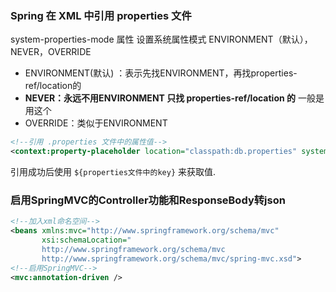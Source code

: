 ### Spring 在 XML 中引用 properties 文件

system-properties-mode 属性 设置系统属性模式 ENVIRONMENT（默认），NEVER，OVERRIDE

- ENVIRONMENT(默认) ：表示先找ENVIRONMENT，再找properties-ref/location的
- **NEVER：永远不用ENVIRONMENT 只找 properties-ref/location 的**   一般是用这个
- OVERRIDE：类似于ENVIRONMENT

```xml
<!--引用 .properties 文件中的属性值-->
<context:property-placeholder location="classpath:db.properties" system-properties-mode="NEVER" />
```

引用成功后使用 `${properties文件中的key}` 来获取值.

### 启用SpringMVC的Controller功能和ResponseBody转json

```xml
<!--加入xml命名空间-->
<beans xmlns:mvc="http://www.springframework.org/schema/mvc"
       xsi:schemaLocation="
	   http://www.springframework.org/schema/mvc
       http://www.springframework.org/schema/mvc/spring-mvc.xsd">
<!--启用SpringMVC-->
<mvc:annotation-driven />
```

